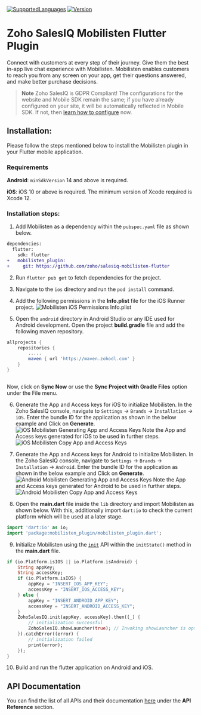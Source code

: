 [![SupportedLanguages](https://img.shields.io/badge/Platforms-iOS%20%7C%20%20Android-green.svg)](https://flutter.dev/) [![Version](https://img.shields.io/badge/version-1.0.0-blue.svg)](https://mobilisten.io/)

# Zoho SalesIQ Mobilisten Flutter Plugin

Connect with customers at every step of their journey. Give them the best in-app live chat experience with Mobilisten. Mobilisten enables customers to reach you from any screen on your app, get their questions answered, and make better purchase decisions.  

>__**Note**__
>Zoho SalesIQ is GDPR Compliant! The configurations for the website and Mobile SDK remain the same; if you have already configured on your site, it will be automatically reflected in Mobile SDK. If not, then [learn how to configure](https://www.zoho.com/salesiq/help/portal-settings-enable-gdpr.html) now.

## Installation:
Please follow the steps mentioned below to install the Mobilisten plugin in your Flutter mobile application.

### Requirements
**Android**: `minSdkVersion` 14 and above is required.

**iOS**: iOS 10 or above is required. The minimum version of Xcode required is Xcode 12.

### Installation steps:
1. Add Mobilisten as a dependency within the `pubspec.yaml` file as shown below.
```diff
dependencies:
  flutter:
    sdk: flutter
+   mobilisten_plugin: 
+     git: https://github.com/zoho/salesiq-mobilisten-flutter
```

2. Run `flutter pub get` to fetch dependencies for the project.

3. Navigate to the `ios` directory and run the `pod install` command.

4. Add the following permissions in the **Info.plist** file for the iOS Runner project.
![Mobilisten iOS Permissions Info.plist](https://www.zohowebstatic.com/sites/default/files/u71249/SDK2/cordova-installation-step2.png)

5. Open the `android` directory in Android Studio or any IDE used for Android development.  Open the project **build.gradle** file and add the following maven repository.
```groovy
allprojects {
    repositories {
        .....
        maven { url 'https://maven.zohodl.com' }
    }
}
```
<img alt class="screenshot" src="https://www.zohowebstatic.com/sites/default/files/u7370/rn1.png" alt="Mobilisten Android Gradle Sync"/>

Now, click on **Sync Now** or use the **Sync Project with Gradle Files** option under the File menu.

6.  Generate the App and Access keys for iOS to initialize Mobilisten. In the Zoho SalesIQ console, navigate to `Settings` → `Brands` → `Installation` → `iOS`. Enter the bundle ID for the application as shown in the below example and Click on **Generate**.
![iOS Mobilisten Generating App and Access Keys](https://www.zohowebstatic.com/sites/default/files/u71249/SDK2/ios-rc1.png)
Note the App and Access keys generated for iOS to be used in further steps.
![iOS Mobilisten Copy App and Access Keys](https://www.zohowebstatic.com/sites/default/files/u71249/SDK2/ios-rc2.png)

7.  Generate the App and Access keys for Android to initialize Mobilisten. In the Zoho SalesIQ console, navigate to `Settings` → `Brands` → `Installation` → `Android`. Enter the bundle ID for the application as shown in the below example and Click on **Generate**.
![Android Mobilisten Generating App and Access Keys](https://www.zohowebstatic.com/sites/default/files/u71249/SDK2/android-rc1.png)
Note the App and Access keys generated for Android to be used in further steps.
![Android Mobilisten Copy App and Access Keys](https://www.zohowebstatic.com/sites/default/files/u71249/SDK2/android-rc2.png)

8. Open the **main.dart** file inside the `lib` directory and import Mobilisten as shown below. With this, additionally import `dart:io` to check the current platform which will be used at a later stage.
```dart
import 'dart:io' as io;
import 'package:mobilisten_plugin/mobilisten_plugin.dart';
```

9. Initialize Mobilisten using the [`init`](https://zcms.zohocorp.com/salesiq/help/developer-guides/flutter-sdk-init.html) API within the `initState()` method in the **main.dart** file.
```dart
if (io.Platform.isIOS || io.Platform.isAndroid) {
    String appKey;
    String accessKey;
    if (io.Platform.isIOS) {
        appKey = "INSERT_IOS_APP_KEY";
        accessKey = "INSERT_IOS_ACCESS_KEY";
    } else {
        appKey = "INSERT_ANDROID_APP_KEY";
        accessKey = "INSERT_ANDROID_ACCESS_KEY";
    }
    ZohoSalesIQ.init(appKey, accessKey).then((_) {
        // initialization successful
        ZohoSalesIQ.showLauncher(true); // Invoking showLauncher is optional.
    }).catchError((error) {
        // initialization failed
        print(error);
    });
}
```
10. Build and run the flutter application on Android and iOS.

## API Documentation

You can find the list of all APIs and their documentation  [here](https://zcms.zohocorp.com/salesiq/help/developer-guides/flutter-sdk-show-launcher.html)  under the  **API Reference**  section.
